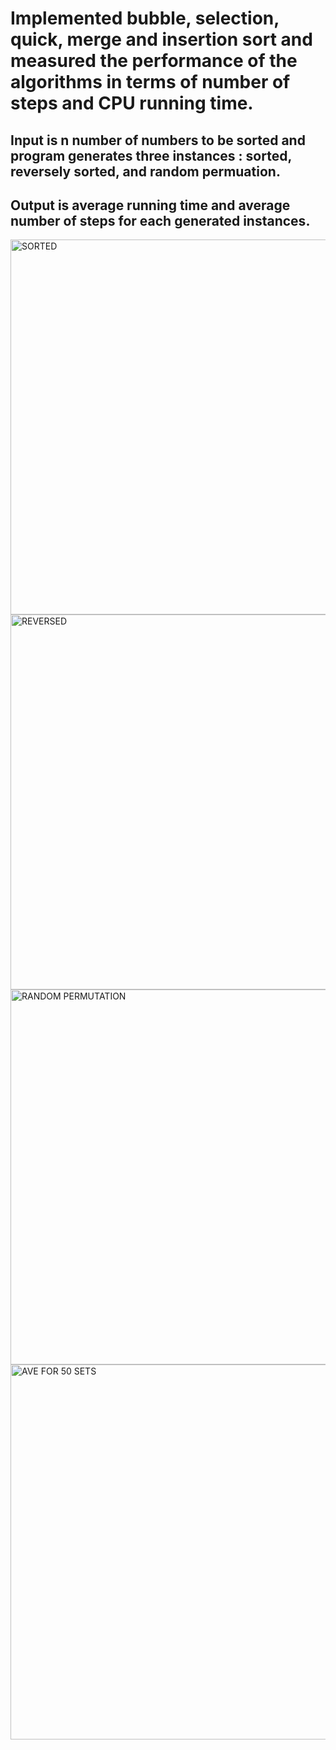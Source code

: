 # Implemented bubble, selection, quick, merge and insertion sort and measured the performance of the algorithms in terms of number of steps and CPU running time.
## Input is n number of numbers to be sorted and program generates three instances : sorted, reversely sorted, and random permuation.
## Output is average running time and average number of steps for each generated instances.

<img width="600" alt="SORTED" src="https://user-images.githubusercontent.com/84292026/155656072-a9ad8915-1260-4e84-a020-2c9cd02c2880.png">
<img width="600" alt="REVERSED" src="https://user-images.githubusercontent.com/84292026/155656099-f70be53a-e862-4c68-a415-5f308b90e5b5.png">
<img width="600" alt="RANDOM PERMUTATION" src="https://user-images.githubusercontent.com/84292026/155656114-16615c3e-c750-40ce-a257-5d485a7a4bf5.png">
<img width="600" alt="AVE FOR 50 SETS" src="https://user-images.githubusercontent.com/84292026/155656125-6e94dccd-c862-4ecb-9bdf-32ec595c1a44.png">
